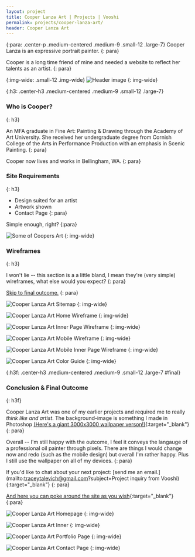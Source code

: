 ```yaml
---
layout: project
title: Cooper Lanza Art | Projects | Vooshi
permalink: projects/cooper-lanza-art/
header: Cooper Lanza Art
---
```

{:para: .center-p .medium-centered .medium-9 .small-12 .large-7}
Cooper Lanza is an expressive portrait painter.
{: para}



Cooper is a long time friend of mine and needed a website to reflect her talents as an artist.
{: para}

{:img-wide: .small-12 .img-wide}
![Header image](img/lanza-bg.png)
{: img-wide}

{:h3: .center-h3 .medium-centered .medium-9 .small-12 .large-7}

### Who is Cooper?
{: h3}

An MFA graduate in Fine Art: Painting & Drawing through the Academy of Art University. She received her undergraduate degree from Cornish College of the Arts in Performance Production with an emphasis in Scenic Painting. 
{: para}

Cooper now lives and works in Bellingham, WA.
{: para}

### Site Requirements
{: h3}

* Design suited for an artist
* Artwork shown
* Contact Page
{: para}

Simple enough, right?
{:para}


![Some of Coopers Art](img/chunk-1.png)
{: img-wide}




### Wireframes
{: h3}

I won't lie -- this section is a a little bland, I mean they're (very simple) wireframes, what else would you expect?
{: para}

[Skip to final outcome.](#final)
{: para}

![Cooper Lanza Art Sitemap](img/wireframes/Sitemap.png)
{: img-wide}

![Cooper Lanza Art Home Wireframe](img/wireframes/Home.png)
{: img-wide}

![Cooper Lanza Art Inner Page Wireframe](img/wireframes/Inner.png)
{: img-wide}

![Cooper Lanza Art Mobile Wireframe](img/wireframes/Mobile.png)
{: img-wide}

![Cooper Lanza Art Mobile Inner Page Wireframe](img/wireframes/Mobile-inner.png)
{: img-wide}

![Cooper Lanza Art Color Guide](img/wireframes/colorguide.png)
{: img-wide}

{:h3f: .center-h3 .medium-centered .medium-9 .small-12 .large-7 #final}

### Conclusion &amp; Final Outcome
{: h3f}

Cooper Lanza Art was one of my earlier projects and required me to really *think like and artist*. The background-image is something I made in Photoshop [(Here's a giant 3000x3000 wallpaper verson!)](img/lanza-bg-wallpaper.png){:target="_blank"}
{: para}


Overall -- I'm still happy with the outcome, I feel it conveys the langauge of a professional oil painter through pixels. There are things I would change now and redo (such as the mobile design) but overall I'm rather happy. Plus I still use the wallpaper on all of my devices.
{: para}

If you'd like to chat about your next project: [send me an email.](mailto:traceytalevich@gmail.com?subject=Project inquiry from Vooshi){:target="_blank"}
{: para}

[And here you can poke around the site as you wish](http://tracey.pw/web120/final/){:target="_blank"}
{:para}

![Cooper Lanza Art Homepage](img/screen-1.png)
{: img-wide}

![Cooper Lanza Art Inner](img/screen-2.png)
{: img-wide}

![Cooper Lanza Art Portfolio Page](img/screen-3.png)
{: img-wide}

![Cooper Lanza Art Contact Page](img/screen-4.png)
{: img-wide}
